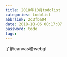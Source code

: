 ```yaml
---
title: 2018年10月todolist
categories: todolist
abbrlink: 2c3fba04
date: 2018-10-06 00:17:07
password: todo
tags: 
---
```


了解canvas和webgl
 